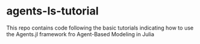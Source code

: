 # agents-ls-tutorial
This repo contains code following the basic tutorials indicating how to use the Agents.jl framework fro Agent-Based Modeling in Julia
